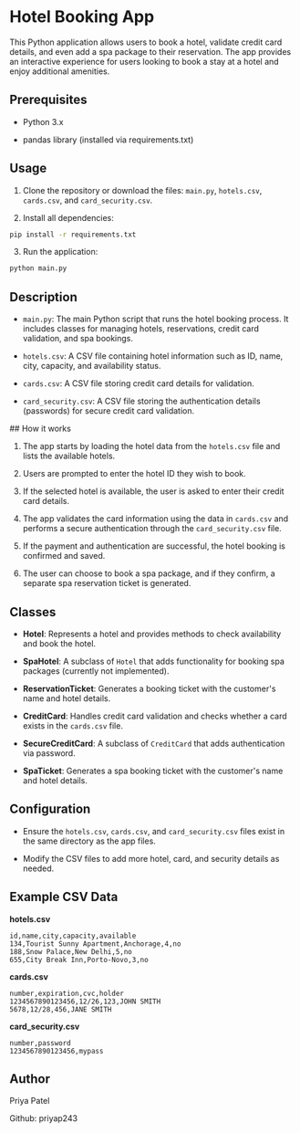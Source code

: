 # Hotel Booking App

This Python application allows users to book a hotel, validate credit card details, and even add a spa package to their reservation. The app provides an interactive experience for users looking to book a stay at a hotel and enjoy additional amenities.

## Prerequisites

* Python 3.x
  
* pandas library (installed via requirements.txt)

## Usage

1. Clone the repository or download the files: `main.py`, `hotels.csv`, `cards.csv`, and `card_security.csv`.
   
2. Install all dependencies:
   
```bash
pip install -r requirements.txt
```

3. Run the application:
   
```bash
python main.py
```

## Description

* `main.py`: The main Python script that runs the hotel booking process. It includes classes for managing hotels, reservations, credit card validation, and spa bookings.
  
* `hotels.csv`: A CSV file containing hotel information such as ID, name, city, capacity, and availability status.
  
* `cards.csv`: A CSV file storing credit card details for validation.
  
* `card_security.csv`: A CSV file storing the authentication details (passwords) for secure credit card validation.

## How it works

1. The app starts by loading the hotel data from the `hotels.csv` file and lists the available hotels.

2. Users are prompted to enter the hotel ID they wish to book.
   
3. If the selected hotel is available, the user is asked to enter their credit card details.
   
4. The app validates the card information using the data in `cards.csv` and performs a secure authentication through the `card_security.csv` file.
   
5. If the payment and authentication are successful, the hotel booking is confirmed and saved.
   
7. The user can choose to book a spa package, and if they confirm, a separate spa reservation ticket is generated.
   
## Classes

* **Hotel**: Represents a hotel and provides methods to check availability and book the hotel.
  
* **SpaHotel**: A subclass of `Hotel` that adds functionality for booking spa packages (currently not implemented).
  
* **ReservationTicket**: Generates a booking ticket with the customer's name and hotel details.
  
* **CreditCard**: Handles credit card validation and checks whether a card exists in the `cards.csv` file.
  
* **SecureCreditCard**: A subclass of `CreditCard` that adds authentication via password.
  
* **SpaTicket**: Generates a spa booking ticket with the customer's name and hotel details.
  
## Configuration

* Ensure the `hotels.csv`, `cards.csv`, and `card_security.csv` files exist in the same directory as the app files.
  
* Modify the CSV files to add more hotel, card, and security details as needed.
  
## Example CSV Data

**hotels.csv**

```csv
id,name,city,capacity,available
134,Tourist Sunny Apartment,Anchorage,4,no
188,Snow Palace,New Delhi,5,no
655,City Break Inn,Porto-Novo,3,no
```
**cards.csv**

```csv
number,expiration,cvc,holder
1234567890123456,12/26,123,JOHN SMITH
5678,12/28,456,JANE SMITH
```

**card_security.csv**

```csv
number,password
1234567890123456,mypass
```
## Author 

Priya Patel 

Github: priyap243
